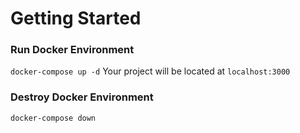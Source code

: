 # Getting Started

### Run Docker Environment
`docker-compose up -d`
Your project will be located at `localhost:3000`

### Destroy Docker Environment
`docker-compose down`
